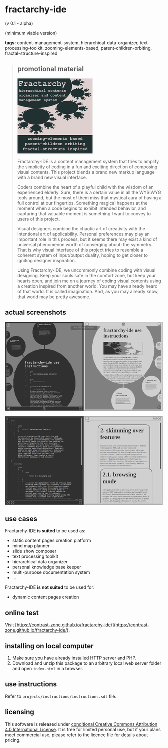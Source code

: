 # fractarchy-ide

(v 0.1 - alpha)

(minimum viable version)

**tags:** content-management-system, hierarchical-data-organizer, text-processing-toolkit, zooming-elements-based, parent-children-orbiting, fractal-structure-inspired

> ## promotional material
> 
> ![](media/ad.png)
> 
> Fractarchy-IDE is a content management system that tries to amplify the simplicity of coding in a fun and exciting direction of composing visual contents. This project blends a brand new markup language with a brand new visual interface.
> 
> Coders combine the heart of a playful child with the wisdom of an experienced elderly. Sure, there is a certain value in all the WYSIWYG tools around, but the most of them miss that mystical aura of having a full control at our fingertips. Something magical happens at the moment when a code begins to exhibit intended behavior, and capturing that valuable moment is something I want to convey to users of this project.
> 
> Visual designers combine the chaotic art of creativity with the intentional art of applicability. Personal preferences may play an important role in this process, but it seems there may exist a kind of universal phenomenon worth of converging about: the symmetry. That is why visual interface of this project tries to resemble a coherent system of input/output duality, hoping to get closer to igniting designer inspiration.
> 
> Using Fractarchy-IDE, we uncommonly combine coding with visual designing. Keep your souls safe in the comfort zone, but keep your hearts open, and join me on a journey of coding visual contents using a creation inspired from another world. You may have already heard of that world. It is called imagination. And, as you may already know, that world may be pretty awesome.

## actual screenshots
        
![](media/ssh1.png)

![](media/ssh2.png)

## use cases

Fractarchy-IDE **is suited** to be used as:

- static content pages creation platform
- mind map planner
- slide show composer
- text processing toolkit
- hierarchical data organizer
- personal knowledge base keeper
- multi-purpose documentation system
- ...

Fractarchy-IDE **is not suited** to be used for:

- dynamic content pages creation

## online test

Visit [https://contrast-zone.github.io/fractarchy-ide/](https://contrast-zone.github.io/fractarchy-ide/).

## installing on local computer

1. Make sure you have already installed HTTP server and PHP.
2. Download and unzip this package to an arbitrary local web server folder and open `index.html` in a browser.

## use instructions

Refer to `projects/instructions/instructions.sdt` file.

## licensing

This software is released under [conditional Creative Commons Attribution 4.0 International License](LICENSE). It is free for limited personal use, but if your plans meet commercial use, please refer to the licence file for details about pricing.

